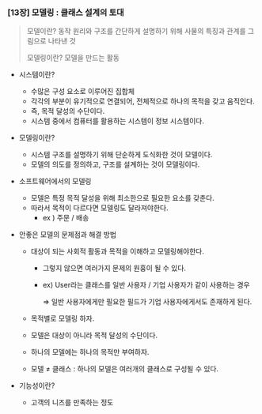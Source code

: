 ### [13장] 모델링 : 클래스 설계의 토대

> 모델이란? 동작 원리와 구조를 간단하게 설명하기 위해 사물의 특징과 관계를 그림으로 나타낸 것
> 
> 모델링이란? 모델을 만드는 활동
>

- 시스템이란?
    - 수많은 구성 요소로 이루어진 집합체
    - 각각의 부분이 유기적으로 연결되어, 전체적으로 하나의 목적을 갖고 움직인다.
    - 즉, 목적 달성의 수단이다.
    - 시스템 중에서 컴퓨터를 활용하는 시스템이 정보 시스템이다.


- 모델링이란?
    - 시스템 구조를 설명하기 위해 단순하게 도식화한 것이 모델이다.
    - 모델의 의도를 정의하고, 구조를 설계하는 것이 모델링이다.


- 소프트웨어에서의 모델링
    - 모델은 특정 목적 달성을 위해 최소한으로 필요한 요소를 갖춘다.
    - 따라서 목적이 다르다면 모델링도 달라져야한다.
        - ex ) 주문 / 배송


- 안좋은 모델의 문제점과 해결 방법
    - 대상이 되는 사회적 활동과 목적을 이해하고 모델링해야한다.
        - 그렇지 않으면 여러가지 문제의 원흉이 될 수 있다.
        - ex) User라는 클래스를 일반 사용자 / 기업 사용자가 같이 사용하는 경우

          ⇒ 일반 사용자에게만 필요한 필드가 기업 사용자에게서도 존재하게 된다.

    - 목적별로 모델링 하자.
    - 모델은 대상이 아니라 목적 달성의 수단이다.
    - 하나의 모델에는 하나의 목적만 부여하자.
    - 모델 ≠ 클래스 : 하나의 모델은 여러개의 클래스로 구성될 수 있다.


- 기능성이란?
    - 고객의 니즈를 만족하는 정도
